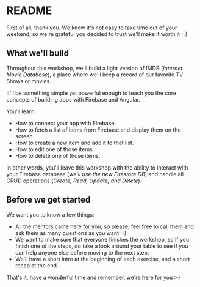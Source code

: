# README

First of all, thank you. We know it's not easy to take time out of your weekend, so we're grateful you decided to trust we'll make it worth it :-)

## What we'll build

Throughout this workshop, we'll build a light version of IMDB (_Internet Movie Database_), a place where we'll keep a record of our favorite TV Shows or movies.

It'll be something simple yet powerful enough to teach you the core concepts of building apps with Firebase and Angular.

You'll learn:

- How to connect your app with Firebase.
- How to fetch a list of items from Firebase and display them on the screen.
- How to create a new item and add it to that list.
- How to edit one of those items.
- How to delete one of those items.

In other words, you'll leave this workshop with the ability to interact with your Firebase database (_we'll use the new Firestore DB_) and handle all CRUD operations (_Create, Read, Update, and Delete_).

## Before we get started

We want you to know a few things:

- All the mentors came here for you, so please, feel free to call them and ask them as many questions as you want :-)
- We want to make sure that everyone finishes the workshop, so if you finish one of the steps, do take a look around your table to see if you can help anyone else before moving to the next step.
- We'll have a short intro at the beginning of each exercise, and a short recap at the end.

That's it, have a wonderful time and remember, we're here for you :-)
